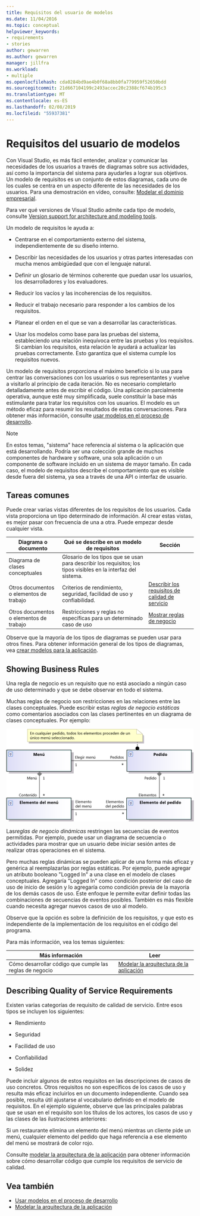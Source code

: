 ```yaml
---
title: Requisitos del usuario de modelos
ms.date: 11/04/2016
ms.topic: conceptual
helpviewer_keywords:
- requirements
- stories
author: gewarren
ms.author: gewarren
manager: jillfra
ms.workload:
- multiple
ms.openlocfilehash: cda0284bd9ae4b0f68a8bb0fa779959f52650bdd
ms.sourcegitcommit: 21d667104199c2493accec20c2388cf674b195c3
ms.translationtype: MT
ms.contentlocale: es-ES
ms.lasthandoff: 02/08/2019
ms.locfileid: "55937381"
---
```

# <a name="model-user-requirements"></a>Requisitos del usuario de modelos

Con Visual Studio, es más fácil entender, analizar y comunicar las necesidades de los usuarios a través de diagramas sobre sus actividades, así como la importancia del sistema para ayudarles a lograr sus objetivos. Un modelo de requisitos es un conjunto de estos diagramas, cada uno de los cuales se centra en un aspecto diferente de las necesidades de los usuarios. Para una demostración en vídeo, consulte: [Modelar el dominio empresarial](https://channel9.msdn.com/blogs/clinted/uml-with-vs-2010-part-3-modeling-the-business-domain).

Para ver qué versiones de Visual Studio admite cada tipo de modelo, consulte [Version support for architecture and modeling tools](../modeling/what-s-new-for-design-in-visual-studio.md#VersionSupport).

Un modelo de requisitos le ayuda a:

- Centrarse en el comportamiento externo del sistema, independientemente de su diseño interno.

- Describir las necesidades de los usuarios y otras partes interesadas con mucha menos ambigüedad que con el lenguaje natural.

- Definir un glosario de términos coherente que puedan usar los usuarios, los desarrolladores y los evaluadores.

- Reducir los vacíos y las incoherencias de los requisitos.

- Reducir el trabajo necesario para responder a los cambios de los requisitos.

- Planear el orden en el que se van a desarrollar las características.

- Usar los modelos como base para las pruebas del sistema, estableciendo una relación inequívoca entre las pruebas y los requisitos. Si cambian los requisitos, esta relación le ayudará a actualizar las pruebas correctamente. Esto garantiza que el sistema cumple los requisitos nuevos.

Un modelo de requisitos proporciona el máximo beneficio si lo usa para centrar las conversaciones con los usuarios o sus representantes y vuelve a visitarlo al principio de cada iteración. No es necesario completarlo detalladamente antes de escribir el código. Una aplicación parcialmente operativa, aunque esté muy simplificada, suele constituir la base más estimulante para tratar los requisitos con los usuarios. El modelo es un método eficaz para resumir los resultados de estas conversaciones. Para obtener más información, consulte [usar modelos en el proceso de desarrollo](../modeling/use-models-in-your-development-process.md).

> [!NOTE]
> En estos temas, "sistema" hace referencia al sistema o la aplicación que está desarrollando. Podría ser una colección grande de muchos componentes de hardware y software, una sola aplicación o un componente de software incluido en un sistema de mayor tamaño. En cada caso, el modelo de requisitos describe el comportamiento que es visible desde fuera del sistema, ya sea a través de una API o interfaz de usuario.

## <a name="common-tasks"></a>Tareas comunes

Puede crear varias vistas diferentes de los requisitos de los usuarios.  Cada vista proporciona un tipo determinado de información.  Al crear estas vistas, es mejor pasar con frecuencia de una a otra. Puede empezar desde cualquier vista.

|Diagrama o documento|Qué se describe en un modelo de requisitos|Sección|
|-|-|-|
|Diagrama de clases conceptuales|Glosario de los tipos que se usan para describir los requisitos; los tipos visibles en la interfaz del sistema.||
|Otros documentos o elementos de trabajo|Criterios de rendimiento, seguridad, facilidad de uso y confiabilidad.|[Describir los requisitos de calidad de servicio](#QoSRequirements)|
|Otros documentos o elementos de trabajo|Restricciones y reglas no específicas para un determinado caso de uso|[Mostrar reglas de negocio](#BusinessRules)|

Observe que la mayoría de los tipos de diagramas se pueden usar para otros fines. Para obtener información general de los tipos de diagramas, vea [crear modelos para la aplicación](../modeling/create-models-for-your-app.md).

##  <a name="BusinessRules"></a> Showing Business Rules

Una regla de negocio es un requisito que no está asociado a ningún caso de uso determinado y que se debe observar en todo el sistema.

Muchas reglas de negocio son restricciones en las relaciones entre las clases conceptuales. Puede escribir estas *reglas de negocio estáticas* como comentarios asociados con las clases pertinentes en un diagrama de clases conceptuales. Por ejemplo:

![Regla en comentario adjunto a una clase de pedido.](../modeling/media/uml_reqmcd2.png)

Las*reglas de negocio dinámicas* restringen las secuencias de eventos permitidas. Por ejemplo, puede usar un diagrama de secuencia o actividades para mostrar que un usuario debe iniciar sesión antes de realizar otras operaciones en el sistema.

Pero muchas reglas dinámicas se pueden aplicar de una forma más eficaz y genérica al reemplazarlas por reglas estáticas. Por ejemplo, puede agregar un atributo booleano "Logged In" a una clase en el modelo de clases conceptuales. Agregaría "Logged In" como condición posterior del caso de uso de inicio de sesión y lo agregaría como condición previa de la mayoría de los demás casos de uso. Este enfoque le permite evitar definir todas las combinaciones de secuencias de eventos posibles. También es más flexible cuando necesita agregar nuevos casos de uso al modelo.

Observe que la opción es sobre la definición de los requisitos, y que esto es independiente de la implementación de los requisitos en el código del programa.

Para más información, vea los temas siguientes:

|Más información|Leer|
|-|-|
|Cómo desarrollar código que cumple las reglas de negocio|[Modelar la arquitectura de la aplicación](../modeling/model-your-app-s-architecture.md)|

##  <a name="QoSRequirements"></a> Describing Quality of Service Requirements

Existen varias categorías de requisito de calidad de servicio. Entre esos tipos se incluyen los siguientes:

-   Rendimiento

-   Seguridad

-   Facilidad de uso

-   Confiabilidad

-   Solidez

Puede incluir algunos de estos requisitos en las descripciones de casos de uso concretos. Otros requisitos no son específicos de los casos de uso y resulta más eficaz incluirlos en un documento independiente. Cuando sea posible, resulta útil ajustarse al vocabulario definido en el modelo de requisitos. En el ejemplo siguiente, observe que las principales palabras que se usan en el requisito son los títulos de los actores, los casos de uso y las clases de las ilustraciones anteriores:

Si un restaurante elimina un elemento del menú mientras un cliente pide un menú, cualquier elemento del pedido que haga referencia a ese elemento del menú se mostrará de color rojo.

Consulte [modelar la arquitectura de la aplicación](../modeling/model-your-app-s-architecture.md) para obtener información sobre cómo desarrollar código que cumple los requisitos de servicio de calidad.

## <a name="see-also"></a>Vea también

- [Usar modelos en el proceso de desarrollo](../modeling/use-models-in-your-development-process.md)
- [Modelar la arquitectura de la aplicación](../modeling/model-your-app-s-architecture.md)

